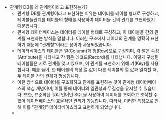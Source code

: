 - 관계형 DB를 왜 관계형이라고 표현하는가?
	- 관계형 DB를 관계형이라고 표현하는 이유는 데이터를 테이블 형태로 구성하고, 테이블들관계를 테이블의 형태를 사용하여 데이터들 간의 관계를 표현하였기 때문입니다.
	- 관계형 데이터베이스는 데이터를 테이블 형태로 구성하고, 이 테이블들 간의 관계를 표현하는 방식을 말합니다. 이러한 구조에서 데이터의 관계를 명확히 표현하기 때문에 "관계형"이라는 용어가 사용되었습니다.
	- 데이터베이스의 테이블은 열(Column)과 행(Row)으로 구성되며, 각 열은 속성(Attribute)을 나타내고 각 행은 레코드(Record)를 나타냅니다. 이렇게 구성된 테이블들은 서로 관계를 맺고 있으며, 이 관계를 표현하기 위해 키(Key)를 사용합니다. 예를 들어, 한 테이블의 특정 열 값이 다른 테이블의 열 값과 일치할 때, 두 테이블 간의 관계가 형성됩니다.
	- 이런 방식으로 데이터를 구조화하고 관계를 표현하는 것이 관계형 데이터베이스의 핵심 개념이며, 이를 통해 데이터의 일관성과 무결성을 유지할 수 있습니다. 또한, 표준화된 쿼리 언어인 SQL을 사용하여 데이터를 조회하고 조작할 수 있어 데이터베이스의 효율적인 관리가 가능합니다. 따라서, 이러한 특징으로 인해 이를 "관계형" 데이터베이스라고 표현하게 되었습니다.
	- 